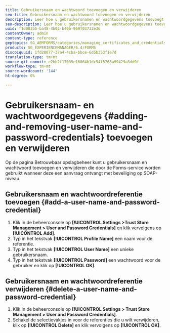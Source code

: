 ```yaml
---
title: Gebruikersnaam en wachtwoord toevoegen en verwijderen
seo-title: Gebruikersnaam en wachtwoord toevoegen en verwijderen
description: Leer hoe u gebruikersnamen en wachtwoordgegevens toevoegt en verwijdert.
seo-description: Leer hoe u gebruikersnamen en wachtwoordgegevens toevoegt en verwijdert.
uuid: f1d083b5-ba48-4b02-b40b-969f03732e36
contentOwner: admin
content-type: reference
geptopics: SG_AEMFORMS/categories/managing_certificates_and_credentials
products: SG_EXPERIENCEMANAGER/6.4/FORMS
discoiquuid: 1fd28077-37a4-4cba-bbce-6d5b353f1e7d
translation-type: tm+mt
source-git-commit: e2bb2f17035e16864b1dc54f5768a99429a3dd9f
workflow-type: tm+mt
source-wordcount: '144'
ht-degree: 0%

---
```



# Gebruikersnaam- en wachtwoordgegevens {#adding-and-removing-user-name-and-password-credentials} toevoegen en verwijderen

Op de pagina Betrouwbaar opslagbeheer kunt u gebruikersnaam en wachtwoord toevoegen en verwijderen die door de Forms-service worden gebruikt wanneer deze een aanvraag ontvangt met beveiliging op SOAP-niveau.

## Gebruikersnaam en wachtwoordreferentie toevoegen {#add-a-user-name-and-password-credential}

1. Klik in de beheerconsole op **[!UICONTROL Settings >Trust Store Management > User and Password Credentials]** en klik vervolgens op **[!UICONTROL Add]**.
1. Typ in het tekstvak **[!UICONTROL Profile Name]** een naam voor de referentie.
1. Typ in het tekstvak **[!UICONTROL User Name]** een unieke gebruikersnaam.
1. Typ in het tekstvak **[!UICONTROL Password]** een wachtwoord voor de gebruiker en klik op **[!UICONTROL OK]**.

## Gebruikersnaam en wachtwoordreferentie verwijderen {#delete-a-user-name-and-password-credential}

1. Klik in de beheerconsole op **[!UICONTROL Settings > Trust Store Management > User and Password Credentials]**.
1. Schakel de selectievakjes in voor de referenties die u wilt verwijderen, klik op **[!UICONTROL Delete]** en klik vervolgens op **[!UICONTROL OK]**.

